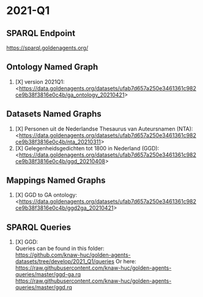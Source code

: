 # 2021-Q1

## SPARQL Endpoint
<https://sparql.goldenagents.org/>

## Ontology Named Graph

1. [X] version 2021Q1: </br> <<https://data.goldenagents.org/datasets/ufab7d657a250e3461361c982ce9b38f3816e0c4b/ga_ontology_20210421>>

## Datasets Named Graphs

1. [X] Personen uit de Nederlandse Thesaurus van Auteursnamen (NTA): </br> <<https://data.goldenagents.org/datasets/ufab7d657a250e3461361c982ce9b38f3816e0c4b/nta_20210311>>
2. [X] Gelegenheidsgedichten tot 1800 in Nederland (GGD): </br> <<https://data.goldenagents.org/datasets/ufab7d657a250e3461361c982ce9b38f3816e0c4b/ggd_20210408>>

## Mappings Named Graphs

1. [X] GGD to GA ontology: </br> <<https://data.goldenagents.org/datasets/ufab7d657a250e3461361c982ce9b38f3816e0c4b/ggd2ga_20210421>>

## SPARQL Queries 

1. [X] GGD: </br> 
Queries can be found in this folder: </br> 
<https://github.com/knaw-huc/golden-agents-datasets/tree/develop/2021_Q1/queries>
Or here: </br>
<https://raw.githubusercontent.com/knaw-huc/golden-agents-queries/master/ggd-ga.rq> </br>
<https://raw.githubusercontent.com/knaw-huc/golden-agents-queries/master/ggd.rq> </br>
